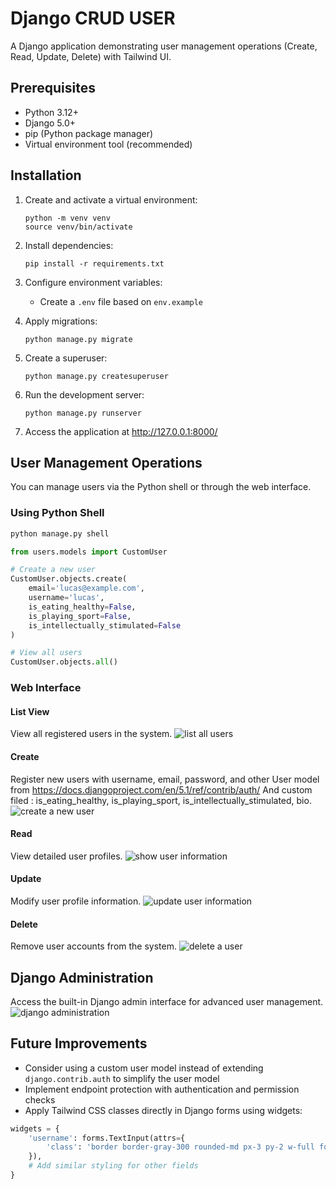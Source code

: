 # Django CRUD USER

A Django application demonstrating user management operations (Create, Read, Update, Delete) with Tailwind UI.

## Prerequisites

-  Python 3.12+
-  Django 5.0+
-  pip (Python package manager)
-  Virtual environment tool (recommended)

## Installation

1. Create and activate a virtual environment:

   ```
   python -m venv venv
   source venv/bin/activate
   ```

2. Install dependencies:

   ```
   pip install -r requirements.txt
   ```

3. Configure environment variables:

   -  Create a `.env` file based on `env.example`

4. Apply migrations:

   ```
   python manage.py migrate
   ```

5. Create a superuser:

   ```
   python manage.py createsuperuser
   ```

6. Run the development server:

   ```
   python manage.py runserver
   ```

7. Access the application at http://127.0.0.1:8000/

## User Management Operations

You can manage users via the Python shell or through the web interface.

### Using Python Shell

```python
python manage.py shell

from users.models import CustomUser

# Create a new user
CustomUser.objects.create(
    email='lucas@example.com',
    username='lucas',
    is_eating_healthy=False,
    is_playing_sport=False,
    is_intellectually_stimulated=False
)

# View all users
CustomUser.objects.all()
```

### Web Interface

#### List View

View all registered users in the system.
![list all users](doc/image-1.png)

#### Create

Register new users with username, email, password, and other User model from https://docs.djangoproject.com/en/5.1/ref/contrib/auth/
And custom filed : is_eating_healthy, is_playing_sport, is_intellectually_stimulated, bio.
![create a new user](doc/image-3.png)

#### Read

View detailed user profiles.
![show user information](doc/image-2.png)

#### Update

Modify user profile information.
![update user information](doc/image-5.png)

#### Delete

Remove user accounts from the system.
![delete a user](doc/image-4.png)

## Django Administration

Access the built-in Django admin interface for advanced user management.
![django administration](doc/image.png)

## Future Improvements

-  Consider using a custom user model instead of extending `django.contrib.auth` to simplify the user model
-  Implement endpoint protection with authentication and permission checks
-  Apply Tailwind CSS classes directly in Django forms using widgets:

```python
widgets = {
    'username': forms.TextInput(attrs={
        'class': 'border border-gray-300 rounded-md px-3 py-2 w-full focus:outline-none focus:ring-2 focus:ring-indigo-500 focus:border-indigo-500'
    }),
    # Add similar styling for other fields
}
```
